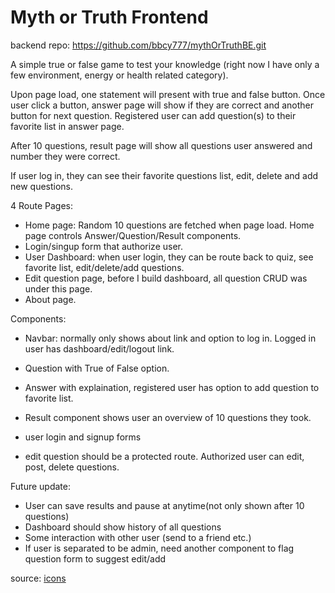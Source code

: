 # Myth or Truth Frontend

backend repo: https://github.com/bbcy777/mythOrTruthBE.git

A simple true or false game to test your knowledge (right now I have only a few environment, energy or health related category). 

Upon page load, one statement will present with true and false button. Once user click a button, answer page will show if they are correct and another button for next question. Registered user can add question(s) to their favorite list in answer page.

After 10 questions, result page will show all questions user answered and number they were correct.

If user log in, they can see their favorite questions list, edit, delete and add new questions. 

4 Route Pages:

- Home page: Random 10 questions are fetched when page load. Home page controls Answer/Question/Result components.
- Login/singup form that authorize user.
- User Dashboard: when user login, they can be route back to quiz, see favorite list, edit/delete/add questions.
- Edit question page, before I build dashboard, all question CRUD was under this page.
- About page.

Components:
- Navbar: normally only shows about link and option to log in. Logged in user has dashboard/edit/logout link. 

- Question with True of False option.
- Answer with explaination, registered user has option to add question to favorite list. 
- Result component shows user an overview of 10 questions they took.

- user login and signup forms

- edit question should be a protected route. Authorized user can edit, post, delete questions.


Future update:
- User can save results and pause at anytime(not only shown after 10 questions)
- Dashboard should show history of all questions
- Some interaction with other user (send to a friend etc.)
- If user is separated to be admin, need another component to flag question form to suggest edit/add

source: [icons](https://www.flaticon.com/)
